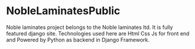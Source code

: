 # NobleLaminatesPublic
Noble laminates project belongs to the Noble laminates ltd. It is fully featured django site. Technologies used here are Html Css Js for front end and Powered by Python as backend in Django Framework.
